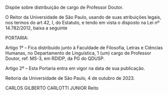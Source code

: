 Dispõe sobre distribuição de cargo de Professor Doutor.

O Reitor da Universidade de São Paulo, usando de suas atribuições legais, nos termos do art 42, I, do Estatuto, e tendo em vista o disposto na Lei nº 14.782/2012, baixa a seguinte

PORTARIA:

Artigo 1º – Fica distribuído junto à Faculdade de Filosofia, Letras e Ciências Humanas, no Departamento de Linguística, 1 (um) cargo de Professor Doutor, ref. MS-3, em RDIDP, da PG do QDUSP.

Artigo 2º – Esta Portaria entra em vigor na data de sua publicação.

Reitoria da Universidade de São Paulo, 4 de outubro de 2023.

CARLOS GILBERTO CARLOTTI JUNIOR
Reito